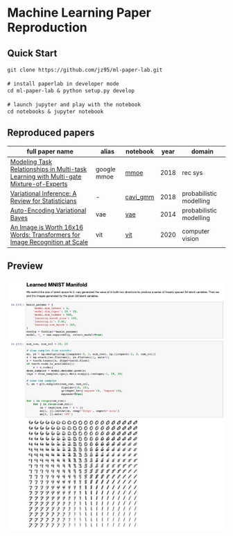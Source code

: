 # Machine Learning Paper Reproduction

## Quick Start
```
git clone https://github.com/jz95/ml-paper-lab.git

# install paperlab in developer mode 
cd ml-paper-lab & python setup.py develop

# launch jupyter and play with the notebook
cd notebooks & jupyter notebook
```

## Reproduced papers

|full paper name|alias|notebook|year|domain|
|---------------|-----|--------|----|------|
|[Modeling Task Relationships in Multi-task Learning with Multi-gate Mixture-of-Experts](https://www.kdd.org/kdd2018/accepted-papers/view/modeling-task-relationships-in-multi-task-learning-with-multi-gate-mixture-)|google mmoe|[mmoe](notebooks/mmoe.ipynb)|2018|rec sys|
|[Variational Inference: A Review for Statisticians](https://arxiv.org/abs/1601.00670)|-|[cavi_gmm](notebooks/cavi_gmm.ipynb)|2018|probabilistic modelling|
|[Auto-Encoding Variational Bayes](https://arxiv.org/abs/1312.6114)|vae|[vae](notebooks/vae.ipynb)|2014|probabilistic modelling|
|[An Image is Worth 16x16 Words: Transformers for Image Recognition at Scale](https://arxiv.org/abs/2010.11929)|vit|[vit](notebooks/vit.ipynb)|2020|computer vision|

## Preview
<div align="center"> 

![preview](imgs/preview.jpg)

</div>
